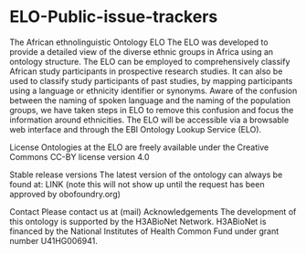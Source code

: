 # ELO-Public-issue-trackers
The African ethnolinguistic Ontology ELO
The ELO was developed to provide a detailed view of the diverse ethnic groups in Africa using an ontology structure. The ELO can be employed to comprehensively classify African study participants in prospective research studies. It can also be used to classify study participants of past studies, by mapping participants using a language or ethnicity identifier or synonyms. Aware of the confusion between the naming of spoken language and the naming of the population groups, we have taken steps in ELO to remove this confusion and focus the information around ethnicities. The ELO will be accessible via a browsable web interface and through the EBI Ontology Lookup Service (ELO).

License
Ontologies at the ELO are freely available under the Creative Commons CC-BY license version 4.0

Stable release versions
The latest version of the ontology can always be found at:
LINK (note this will not show up until the request has been approved by obofoundry.org)

Contact
Please contact us at (mail)
Acknowledgements
The development of this ontology is supported by the H3ABioNet Network. H3ABioNet is financed by the National Institutes of Health Common Fund under grant number U41HG006941.

